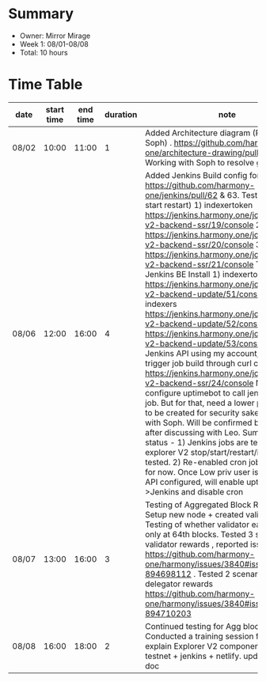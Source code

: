 # Summary
* Owner: Mirror Mirage
* Week 1: 08/01-08/08
* Total: 10 hours

# Time Table
| date  | start time  | end time | duration  |  note |
|---|---|---|---|---|
| 08/02  | 10:00  | 11:00  | 1  | Added Architecture diagram (Requested by Soph) . https://github.com/harmony-one/architecture-drawing/pull/4  & 5. Working with Soph to resolve github issue.  |
| 08/06  | 12:00  | 16:00  | 4  | Added Jenkins Build config for Testnet https://github.com/harmony-one/jenkins/pull/62   & 63. Tested SSR (Stop start restart) 1) indexertoken https://jenkins.harmony.one/job/explorer-v2-backend-ssr/19/console  2) indexers https://jenkins.harmony.one/job/explorer-v2-backend-ssr/20/console  3) apis https://jenkins.harmony.one/job/explorer-v2-backend-ssr/21/console  Tested Jenkins BE Install 1) indexertoken https://jenkins.harmony.one/job/explorer-v2-backend-update/51/console  2) indexers https://jenkins.harmony.one/job/explorer-v2-backend-update/52/console  3) apis https://jenkins.harmony.one/job/explorer-v2-backend-update/53/console  Created Jenkins API using my account, was able to trigger job build through curl commandline. https://jenkins.harmony.one/job/explorer-v2-backend-ssr/24/console Next step is configure uptimebot to call jenkins restart job. But for that, need a lower privilege user to be created for security sake.Discussed with Soph. Will be confirmed by next week after discussing with Leo. Summary of status - 1) Jenkins jobs are tested for explorer V2 stop/start/restart/install and tested. 2) Re-enabled cron job monitoring for now. Once Low priv user is created + API configured, will enable uptimerobot->Jenkins and disable cron  |
| 08/07  | 13:00  | 16:00  | 3  |  Testing of Aggregated Block Rewarding. Setup new node + created validator + Testing of whether validator earns rewards only at 64th blocks. Tested 3 scenarios for validator rewards , reported issues https://github.com/harmony-one/harmony/issues/3840#issuecomment-894698112 . Tested 2 scenarios for delegator rewards https://github.com/harmony-one/harmony/issues/3840#issuecomment-894710203  |
| 08/08  | 16:00  | 18:00  |  2 |  Continued testing for Agg block rewards. Conducted a training session for P-OPS to explain Explorer V2 component setup of testnet + jenkins + netlify. updated internal doc  |
